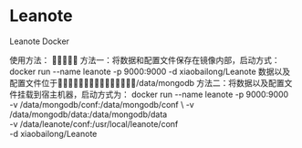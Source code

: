 # Leanote
Leanote Docker

使用方法：
			方法一：将数据和配置文件保存在镜像内部，启动方式：
				docker run --name leanote -p 9000:9000 -d xiaobailong/Leanote
				数据以及配置文件位于/data/mongodb
		方法二：将数据以及配置文件挂载到宿主机器，启动方式为：
				docker run --name leanote -p 9000:9000 \
				-v /data/mongodb/conf:/data/mongodb/conf \ 
				-v /data/mongodb/data:/data/mongodb/data \
				-v /data/leanote/conf:/usr/local/leanote/conf \
				-d xiaobailong/Leanote
